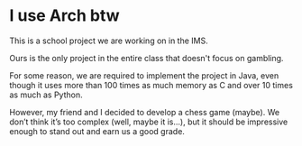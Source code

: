 # I use Arch btw

This is a school project we are working on in the IMS.

Ours is the only project in the entire class that doesn't focus on gambling.

For some reason, we are required to implement the project in Java, even though it uses more than 100 times as much memory as C and over 10 times as much as Python.

However, my friend and I decided to develop a chess game (maybe). We don’t think it’s too complex (well, maybe it is...), but it should be impressive enough to stand out and earn us a good grade.
